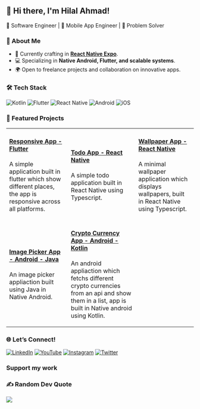 ## 👋 Hi there, I'm Hilal Ahmad!  
🚀 Software Engineer | 🌱 Mobile App Engineer | 🎯 Problem Solver

### 🌟 About Me
- 🏢 Currently crafting in **[React Native Expo](https://reactnative.dev/docs/environment-setup)**.
- 💻 Specializing in **Native Android, Flutter, and scalable systems**.
- 🌍 Open to freelance projects and collaboration on innovative apps.


### 🛠 Tech Stack
![Kotlin](https://img.shields.io/badge/-Kotlin-black?style=flat&logo=kotlin)
![Flutter](https://img.shields.io/badge/-Flutter-black?style=flat&logo=flutter)
![React Native](https://img.shields.io/badge/-React%20Native-black?style=flat&logo=react)
![Android](https://img.shields.io/badge/-Android-black?style=flat&logo=android)
![iOS](https://img.shields.io/badge/iOS-black?style=flat&logo=apple)



### 🚀 Featured Projects


<table>
  <tr>
    <td align="">
      <h4><a href="https://github.com/ihilalahmad/tour_flutter_responsive_app">Responsive App - Flutter</a></h4>
      <p>A simple application built in flutter which show different places, the app is responsive across all platforms.</p>
    </td>
    <td align="">
      <h4><a href="https://github.com/ihilalahmad/todo-app-react-native">Todo App - React Native</a></h4>
      <p>A simple todo application built in React Native using Typescript.</p>
    </td>
    <td align="">
      <h4><a href="https://github.com/ihilalahmad/wallpaper-app-rn">Wallpaper App - React Native</a></h4>
      <p>A minimal wallpaper application which displays wallpapers, built in React Native using Typescript.</p>
    </td>
  </tr>
  <tr>
    <td align="">
      <h4><a href="https://github.com/ihilalahmad/ImagePickerAndroid">Image Picker App - Android - Java</a></h4>
      <p>An image picker appliaction built using Java in Native Android.</p>
    </td>
    <td align="">
      <h4><a href="https://github.com/ihilalahmad/CryptoCurrencyApp">Crypto Currency App - Android - Kotlin</a></h4>
      <p>An android appliaction which fetchs different crypto currencies from an api and show them in a list, app is built in Native android using Kotlin.</p>
    </td>
    <td></td>
  </tr>
</table>


### 🌐 Let’s Connect!  
[![LinkedIn](https://img.shields.io/badge/-LinkedIn-blue)](https://www.linkedin.com/in/ihilalahmad/)
[![YouTube](https://img.shields.io/badge/-YouTube-tomato?style=flat)](https://www.youtube.com/channel/UCc43dNiddEs41TUACap4Fcw)
[![Instagram](https://img.shields.io/badge/-Instagram-purple?style=flat)](https://www.instagram.com/codingzest/)
[![Twitter](https://img.shields.io/badge/-Twitter-blue?style=flat&logo=twitter)](https://twitter.com/coding_zest) 


### Support my work


### ✍️ Random Dev Quote
![](https://quotes-github-readme.vercel.app/api?type=horizontal&theme=radical)

